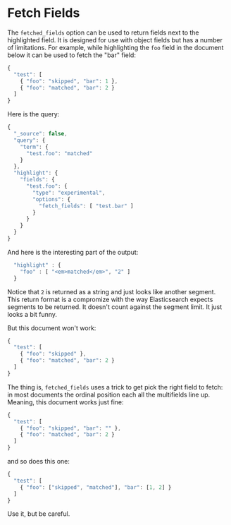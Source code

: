Fetch Fields
============
The ```fetched_fields``` option can be used to return fields next to the
highlighted field.  It is designed for use with object fields but has a number
of limitations.  For example, while highlighting the ```foo``` field in the
document below it can be used to fetch the "bar" field:
```js
{
  "test": [
    { "foo": "skipped", "bar": 1 },
    { "foo": "matched", "bar": 2 }
  ]
}
```
Here is the query:
```js
{
  "_source": false,
  "query": {
    "term": {
      "test.foo": "matched"
    }
  },
  "highlight": {
    "fields": {
      "test.foo": {
        "type": "experimental",
        "options": {
          "fetch_fields": [ "test.bar" ]
        }
      }
    }
  }
}
```
And here is the interesting part of the output:
```js
  "highlight" : {
    "foo" : [ "<em>matched</em>", "2" ]
  }
```
Notice that ```2``` is returned as a string and just looks like another
segment.  This return format is a compromize with the way Elasticsearch expects
segments to be returned.  It doesn't count against the segment limit.  It just
looks a bit funny.

But this document won't work:
```js
{
  "test": [
    { "foo": "skipped" },
    { "foo": "matched", "bar": 2 }
  ]
}
```

The thing is, ```fetched_fields``` uses a trick to get pick the right field to
fetch: in most documents the ordinal position each all the multifields line up.
Meaning, this document works just fine:
```js
{
  "test": [
    { "foo": "skipped", "bar": "" },
    { "foo": "matched", "bar": 2 }
  ]
}
```
and so does this one:
```js
{
  "test": [
    { "foo": ["skipped", "matched"], "bar": [1, 2] }
  ]
}
```

Use it, but be careful.